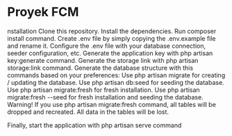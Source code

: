 # Proyek FCM 
nstallation
Clone this repository.
Install the dependencies. Run composer install command.
Create .env file by simply copying the .env.example file and rename it.
Configure the .env file with your database connection, seeder configuration, etc.
Generate the application key with php artisan key:generate command.
Generate the storage link with php artisan storage:link command.
Generate the database structure with this commands based on your preferences:
Use php artisan migrate for creating / updating the database.
Use php artisan db:seed for seeding the database.
Use php artisan migrate:fresh for fresh installation.
Use php artisan migrate:fresh --seed for fresh installation and seeding the database.
Warning! If you use php artisan migrate:fresh command, all tables will be dropped and recreated. All data in the tables will be lost.

Finally, start the application with php artisan serve command

